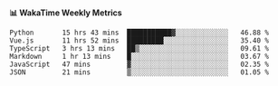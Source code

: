 **:bar_chart: WakaTime Weekly Metrics**

<!--START_SECTION:waka-->

```text
Python       15 hrs 43 mins  ███████████▓░░░░░░░░░░░░░   46.88 %
Vue.js       11 hrs 52 mins  █████████░░░░░░░░░░░░░░░░   35.40 %
TypeScript   3 hrs 13 mins   ██▒░░░░░░░░░░░░░░░░░░░░░░   09.61 %
Markdown     1 hr 13 mins    █░░░░░░░░░░░░░░░░░░░░░░░░   03.67 %
JavaScript   47 mins         ▓░░░░░░░░░░░░░░░░░░░░░░░░   02.35 %
JSON         21 mins         ▒░░░░░░░░░░░░░░░░░░░░░░░░   01.05 %
```

<!--END_SECTION:waka-->
